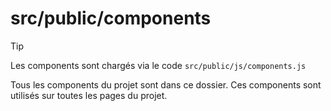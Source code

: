 # src/public/components

> [!TIP]
> Les components sont chargés via le code `src/public/js/components.js`

Tous les components du projet sont dans ce dossier.
Ces components sont utilisés sur toutes les pages du projet.
